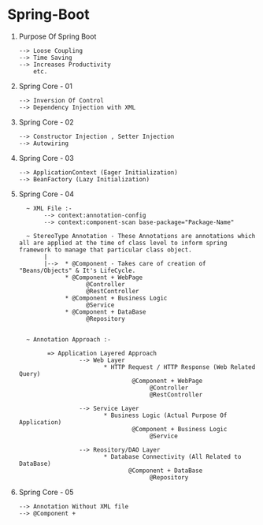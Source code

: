 # Spring-Boot

1. Purpose Of Spring Boot

       --> Loose Coupling
       --> Time Saving
       --> Increases Productivity
           etc.

2. Spring Core - 01
 
       --> Inversion Of Control
       --> Dependency Injection with XML

3. Spring Core - 02

       --> Constructor Injection , Setter Injection
       --> Autowiring

4. Spring Core - 03

       --> ApplicationContext (Eager Initialization)
       --> BeanFactory (Lazy Initialization)

5. Spring Core - 04

         ~ XML File :- 
              --> context:annotation-config
              --> context:component-scan base-package="Package-Name"
   
         ~ StereoType Annotation - These Annotations are annotations which all are applied at the time of class level to inform spring framework to manage that particular class object.
              |
              |-->  * @Component - Takes care of creation of "Beans/Objects" & It's LifeCycle.
                    * @Component + WebPage
                          @Controller 
                          @RestController
                    * @Component + Business Logic      
                          @Service
                    * @Component + DataBase
                          @Repository
   

         ~ Annotation Approach :-                                          

               => Application Layered Approach
                        --> Web Layer
                               * HTTP Request / HTTP Response (Web Related Query)
                                       @Component + WebPage
                                            @Controller 
                                            @RestController
   
                        --> Service Layer
                               * Business Logic (Actual Purpose Of Application)
                                       @Component + Business Logic      
                                            @Service
   
                        --> Reository/DAO Layer
                               * Database Connectivity (All Related to DataBase)
                                      @Component + DataBase
                                            @Repository
              

7. Spring Core - 05

       --> Annotation Without XML file
       --> @Component + 
       
   
